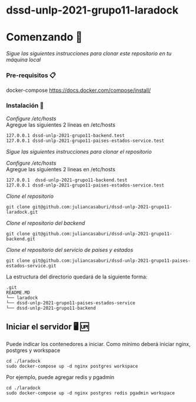 # dssd-unlp-2021-grupo11-laradock

# Comenzando 🚀

_Sigue las siguientes instrucciones para clonar este repositorio en tu máquina local_

### Pre-requisitos 📋

docker-compose
https://docs.docker.com/compose/install/

### Instalación 🔧

_Configure /etc/hosts_  
Agregue las siguientes 2 líneas en /etc/hosts

```
127.0.0.1 dssd-unlp-2021-grupo11-backend.test
127.0.0.1 dssd-unlp-2021-grupo11-paises-estados-service.test
```

_Sigue las siguientes instrucciones para clonar el repositorio_

_Configure /etc/hosts_  
Agregue las siguientes 2 líneas en /etc/hosts

```
127.0.0.1  dssd-unlp-2021-grupo11-backend.test
127.0.0.1 dssd-unlp-2021-grupo11-paises-estados-service.test
```

_Clone el repositorio_

```
git clone git@github.com:juliancasaburi/dssd-unlp-2021-grupo11-laradock.git
```

_Clone el repositorio del backend_

```
git clone git@github.com:juliancasaburi/dssd-unlp-2021-grupo11-backend.git
```

_Clone el repositorio del servicio de paises y estados_

```
git clone git@github.com:juliancasaburi/dssd-unlp-2021-grupo11-paises-estados-service.git
```

La estructura del directorio quedará de la siguiente forma:

```
.git
README.MD
└── laradock
└── dssd-unlp-2021-grupo11-paises-estados-service
└── dssd-unlp-2021-grupo11-backend
```

## Iniciar el servidor 🖥️ 🆙
Puede indicar los contenedores a iniciar. Como mínimo deberá iniciar nginx, postgres y workspace
```
cd ./laradock
sudo docker-compose up -d nginx postgres workspace
```

Por ejemplo, puede agregar redis y pgadmin

```
cd ./laradock
sudo docker-compose up -d nginx postgres redis pgadmin workspace
```
